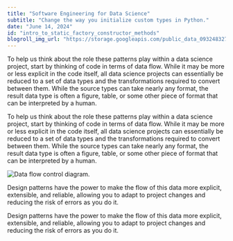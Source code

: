 ```yaml
---
title: "Software Engineering for Data Science"
subtitle: "Change the way you initialize custom types in Python."
date: "June 14, 2024"
id: "intro_to_static_factory_constructor_methods"
blogroll_img_url: "https://storage.googleapis.com/public_data_09324832787/sfcm_data_flow.svg"
---
```



To help us think about the role these patterns play within a data science project, start by thinking of code in terms of data flow. While it may be more or less explicit in the code itself, all data science projects can essentially be reduced to a set of data types and the transformations required to convert between them. While the source types can take nearly any format, the result data type is often a figure, table, or some other piece of format that can be interpreted by a human. 


To help us think about the role these patterns play within a data science project, start by thinking of code in terms of data flow. While it may be more or less explicit in the code itself, all data science projects can essentially be reduced to a set of data types and the transformations required to convert between them. While the source types can take nearly any format, the result data type is often a figure, table, or some other piece of format that can be interpreted by a human. 


![Data flow control diagram.](https://storage.googleapis.com/public_data_09324832787/sfcm_data_flow.svg)

Design patterns have the power to make the flow of this data more explicit, extensible, and reliable, allowing you to adapt to project changes and reducing the risk of errors as you do it. 

Design patterns have the power to make the flow of this data more explicit, extensible, and reliable, allowing you to adapt to project changes and reducing the risk of errors as you do it. 
